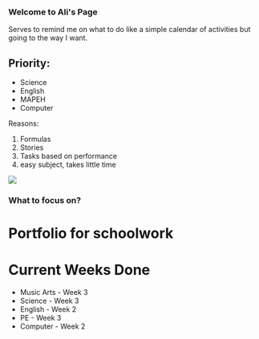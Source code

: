 ### Welcome to Ali's Page

Serves to remind me on what to do like a simple calendar of activities but going to the way I want.


## Priority:
- Science
- English
- MAPEH
- Computer


Reasons: 
1. Formulas 
2. Stories 
3. Tasks based on performance 
4. easy subject, takes little time



![](https://i.pinimg.com/564x/d3/e9/b7/d3e9b753b5968a8009032b6af948249c.jpg)



### What to focus on?

# Portfolio for schoolwork

# Current Weeks Done

- Music Arts - Week 3
- Science - Week 3
- English - Week 2
- PE - Week 3
- Computer - Week 2

